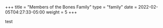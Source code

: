 +++
title = "Members of the Bones Family"
type = "family"
date = 2022-02-05T04:27:33-05:00
weight = 5
+++

test
